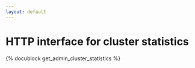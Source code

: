 ```yaml
---
layout: default
---
```

# HTTP interface for cluster statistics

{% docublock get_admin_cluster_statistics %}

